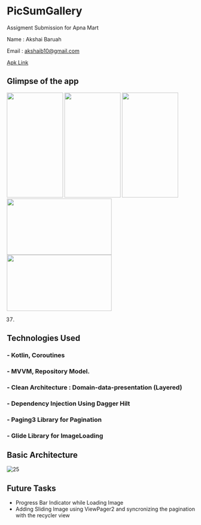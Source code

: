 # PicSumGallery
Assigment Submission for Apna Mart

Name : Akshai Baruah

Email : akshaib10@gmail.com

[Apk Link](https://drive.google.com/drive/folders/1tnlMH_4hPNeOBoTO31XamZF9tKgT2uV-?usp=sharing)
## Glimpse of the app
<img src="https://github.com/AkshaiBaruah/PicSumGallery/assets/87534228/98e20db3-feec-4d4f-b878-8fdaef5fa042" width="150" height="280">
<img src="https://github.com/AkshaiBaruah/PicSumGallery/assets/87534228/3961be47-89dc-4280-9dce-84be8adf2d6d" width="150" height="280">
<img src="https://github.com/AkshaiBaruah/PicSumGallery/assets/87534228/7923477f-19ee-4f17-8b3f-64143add0aea" width="150" height="280">
<img src="https://github.com/AkshaiBaruah/PicSumGallery/assets/87534228/6719edd7-e73d-40bc-aaef-085db6fe8f37" width="280" height="150">
<img src="https://github.com/AkshaiBaruah/PicSumGallery/assets/87534228/b4e02a8d-7c2b-4195-a2fd-6bd392ec375b" width="280" height="150">

37)



## Technologies Used
### - Kotlin, Coroutines
### - MVVM, Repository Model.
### - Clean Architecture : Domain-data-presentation (Layered)
### - Dependency Injection Using Dagger Hilt
### - Paging3 Library for Pagination
### - Glide Library for ImageLoading

## Basic Architecture
![25](https://github.com/AkshaiBaruah/PicSumGallery/assets/87534228/f24c159b-9c9e-4c39-bbac-ae873c8be847)

## Future Tasks
* Progress Bar Indicator while Loading Image
* Adding Sliding Image using ViewPager2 and syncronizing the pagination with the recycler view


